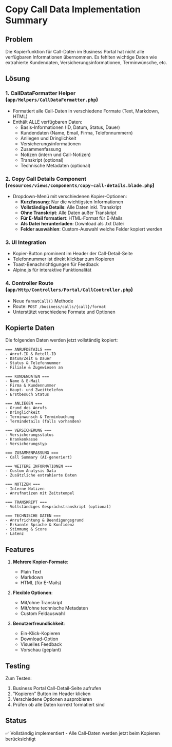# Copy Call Data Implementation Summary

## Problem
Die Kopierfunktion für Call-Daten im Business Portal hat nicht alle verfügbaren Informationen übernommen. Es fehlten wichtige Daten wie extrahierte Kundendaten, Versicherungsinformationen, Terminwünsche, etc.

## Lösung

### 1. **CallDataFormatter Helper** (`app/Helpers/CallDataFormatter.php`)
- Formatiert alle Call-Daten in verschiedene Formate (Text, Markdown, HTML)
- Enthält ALLE verfügbaren Daten:
  - Basis-Informationen (ID, Datum, Status, Dauer)
  - Kundendaten (Name, Email, Firma, Telefonnummern)
  - Anliegen und Dringlichkeit
  - Versicherungsinformationen
  - Zusammenfassung
  - Notizen (intern und Call-Notizen)
  - Transkript (optional)
  - Technische Metadaten (optional)

### 2. **Copy Call Details Component** (`resources/views/components/copy-call-details.blade.php`)
- Dropdown-Menü mit verschiedenen Kopier-Optionen:
  - **Kurzfassung**: Nur die wichtigsten Informationen
  - **Vollständige Details**: Alle Daten inkl. Transkript
  - **Ohne Transkript**: Alle Daten außer Transkript
  - **Für E-Mail formatiert**: HTML-Format für E-Mails
  - **Als Datei herunterladen**: Download als .txt Datei
  - **Felder auswählen**: Custom-Auswahl welche Felder kopiert werden

### 3. **UI Integration**
- Kopier-Button prominent im Header der Call-Detail-Seite
- Telefonnummer ist direkt klickbar zum Kopieren
- Toast-Benachrichtigungen für Feedback
- Alpine.js für interaktive Funktionalität

### 4. **Controller Route** (`app/Http/Controllers/Portal/CallController.php`)
- Neue `formatCall()` Methode
- Route: `POST /business/calls/{call}/format`
- Unterstützt verschiedene Formate und Optionen

## Kopierte Daten

Die folgenden Daten werden jetzt vollständig kopiert:

```
=== ANRUFDETAILS ===
- Anruf-ID & Retell-ID
- Datum/Zeit & Dauer
- Status & Telefonnummer
- Filiale & Zugewiesen an

=== KUNDENDATEN ===
- Name & E-Mail
- Firma & Kundennummer
- Haupt- und Zweittelefon
- Erstbesuch Status

=== ANLIEGEN ===
- Grund des Anrufs
- Dringlichkeit
- Terminwunsch & Terminbuchung
- Termindetails (falls vorhanden)

=== VERSICHERUNG ===
- Versicherungsstatus
- Krankenkasse
- Versicherungstyp

=== ZUSAMMENFASSUNG ===
- Call Summary (AI-generiert)

=== WEITERE INFORMATIONEN ===
- Custom Analysis Data
- Zusätzliche extrahierte Daten

=== NOTIZEN ===
- Interne Notizen
- Anrufnotizen mit Zeitstempel

=== TRANSKRIPT ===
- Vollständiges Gesprächstranskript (optional)

=== TECHNISCHE DATEN ===
- Anrufrichtung & Beendigungsgrund
- Erkannte Sprache & Konfidenz
- Stimmung & Score
- Latenz
```

## Features

1. **Mehrere Kopier-Formate**:
   - Plain Text
   - Markdown
   - HTML (für E-Mails)

2. **Flexible Optionen**:
   - Mit/ohne Transkript
   - Mit/ohne technische Metadaten
   - Custom Feldauswahl

3. **Benutzerfreundlichkeit**:
   - Ein-Klick-Kopieren
   - Download-Option
   - Visuelles Feedback
   - Vorschau (geplant)

## Testing

Zum Testen:
1. Business Portal Call-Detail-Seite aufrufen
2. "Kopieren" Button im Header klicken
3. Verschiedene Optionen ausprobieren
4. Prüfen ob alle Daten korrekt formatiert sind

## Status
✅ Vollständig implementiert - Alle Call-Daten werden jetzt beim Kopieren berücksichtigt